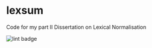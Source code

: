 # lexsum
Code for my part II Dissertation on Lexical Normalisation

![lint badge](https://github.com/elijoe1/lexnorm/actions/workflows/black.yml/badge.svg)
